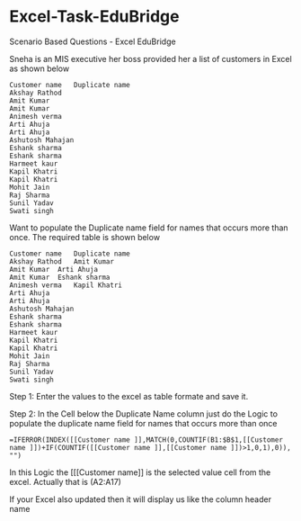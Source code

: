 # Excel-Task-EduBridge
Scenario Based Questions - Excel EduBridge

Sneha is an MIS executive her boss provided her a list of customers in Excel as shown below

    Customer name 	Duplicate name
    Akshay Rathod	
    Amit Kumar	
    Amit Kumar	
    Animesh verma	
    Arti Ahuja	
    Arti Ahuja	
    Ashutosh Mahajan	
    Eshank sharma	
    Eshank sharma	
    Harmeet kaur	
    Kapil Khatri	
    Kapil Khatri	
    Mohit Jain	
    Raj Sharma	
    Sunil Yadav	
    Swati singh	
    
Want to populate the Duplicate name field for names that occurs more than once. The required table is shown below 
    
    Customer name 	Duplicate name
    Akshay Rathod	Amit Kumar
    Amit Kumar	Arti Ahuja
    Amit Kumar	Eshank sharma
    Animesh verma	Kapil Khatri
    Arti Ahuja	
    Arti Ahuja	
    Ashutosh Mahajan	
    Eshank sharma	
    Eshank sharma	
    Harmeet kaur	
    Kapil Khatri	
    Kapil Khatri	
    Mohit Jain	
    Raj Sharma	
    Sunil Yadav	
    Swati singh	

  Step 1: Enter the values to the excel as table formate and save it.
  
  Step 2: In the Cell below the Duplicate Name column just do the Logic to populate the duplicate name field for names that occurs more than once

    =IFERROR(INDEX([[Customer name ]],MATCH(0,COUNTIF(B1:$B$1,[[Customer name ]])+IF(COUNTIF([[Customer name ]],[[Customer name ]])>1,0,1),0)), "")
    
In this Logic the [[[Customer name]] is the selected value cell from the excel. Actually that is (A2:A17) 

If your Excel also updated then it will display us like the column header name
